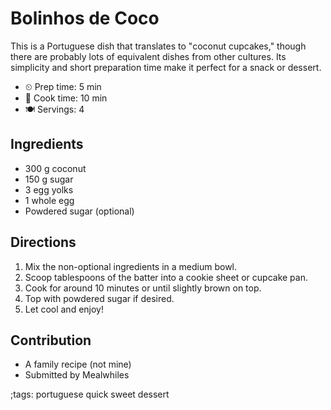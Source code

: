# Bolinhos de Coco

This is a Portuguese dish that translates to "coconut cupcakes," though there
are probably lots of equivalent dishes from other cultures.  Its simplicity and
short preparation time make it perfect for a snack or dessert.

- ⏲ Prep time: 5 min
- 🍳 Cook time: 10 min
- 🍽 Servings: 4

## Ingredients

- 300 g coconut
- 150 g sugar
- 3 egg yolks
- 1 whole egg
- Powdered sugar (optional)

## Directions

1. Mix the non-optional ingredients in a medium bowl.
2. Scoop tablespoons of the batter into a cookie sheet or cupcake pan.
3. Cook for around 10 minutes or until slightly brown on top.
4. Top with powdered sugar if desired.
5. Let cool and enjoy!

## Contribution

- A family recipe (not mine)
- Submitted by Mealwhiles

;tags: portuguese quick sweet dessert
